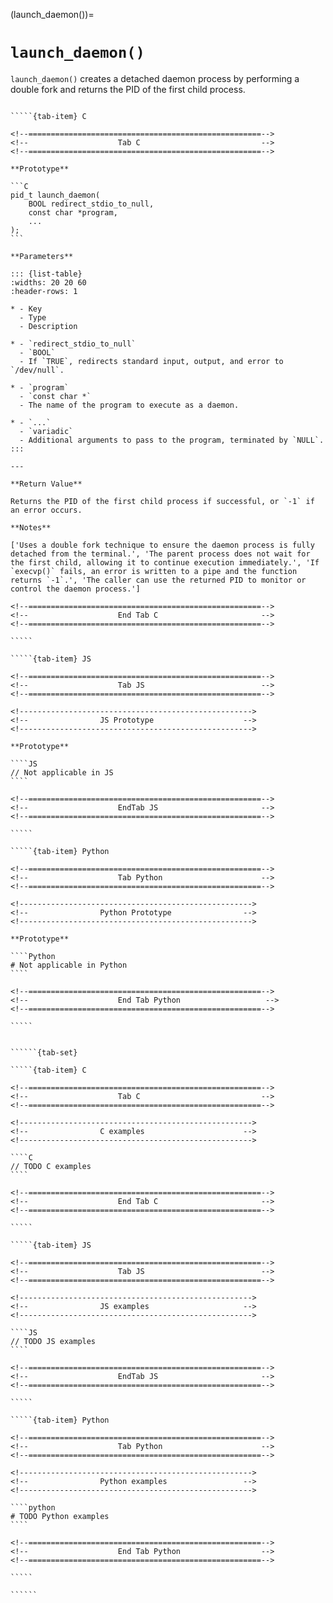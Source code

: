 <!-- ============================================================== -->
(launch_daemon())=
# `launch_daemon()`
<!-- ============================================================== -->

`launch_daemon()` creates a detached daemon process by performing a double fork and returns the PID of the first child process.

<!------------------------------------------------------------>
<!--                    Prototypes                          -->
<!------------------------------------------------------------>

``````{tab-set}

`````{tab-item} C

<!--====================================================-->
<!--                    Tab C                           -->
<!--====================================================-->

**Prototype**

```C
pid_t launch_daemon(
    BOOL redirect_stdio_to_null,
    const char *program,
    ...
);
```

**Parameters**

::: {list-table}
:widths: 20 20 60
:header-rows: 1

* - Key
  - Type
  - Description

* - `redirect_stdio_to_null`
  - `BOOL`
  - If `TRUE`, redirects standard input, output, and error to `/dev/null`.

* - `program`
  - `const char *`
  - The name of the program to execute as a daemon.

* - `...`
  - `variadic`
  - Additional arguments to pass to the program, terminated by `NULL`.
:::

---

**Return Value**

Returns the PID of the first child process if successful, or `-1` if an error occurs.

**Notes**

['Uses a double fork technique to ensure the daemon process is fully detached from the terminal.', 'The parent process does not wait for the first child, allowing it to continue execution immediately.', 'If `execvp()` fails, an error is written to a pipe and the function returns `-1`.', 'The caller can use the returned PID to monitor or control the daemon process.']

<!--====================================================-->
<!--                    End Tab C                       -->
<!--====================================================-->

`````

`````{tab-item} JS

<!--====================================================-->
<!--                    Tab JS                          -->
<!--====================================================-->

<!---------------------------------------------------->
<!--                JS Prototype                    -->
<!---------------------------------------------------->

**Prototype**

````JS
// Not applicable in JS
````

<!--====================================================-->
<!--                    EndTab JS                       -->
<!--====================================================-->

`````

`````{tab-item} Python

<!--====================================================-->
<!--                    Tab Python                      -->
<!--====================================================-->

<!---------------------------------------------------->
<!--                Python Prototype                -->
<!---------------------------------------------------->

**Prototype**

````Python
# Not applicable in Python
````

<!--====================================================-->
<!--                    End Tab Python                   -->
<!--====================================================-->

`````

``````

<!------------------------------------------------------------>
<!--                    Examples                            -->
<!------------------------------------------------------------>

```````{dropdown} Examples

``````{tab-set}

`````{tab-item} C

<!--====================================================-->
<!--                    Tab C                           -->
<!--====================================================-->

<!---------------------------------------------------->
<!--                C examples                      -->
<!---------------------------------------------------->

````C
// TODO C examples
````

<!--====================================================-->
<!--                    End Tab C                       -->
<!--====================================================-->

`````

`````{tab-item} JS

<!--====================================================-->
<!--                    Tab JS                          -->
<!--====================================================-->

<!---------------------------------------------------->
<!--                JS examples                     -->
<!---------------------------------------------------->

````JS
// TODO JS examples
````

<!--====================================================-->
<!--                    EndTab JS                       -->
<!--====================================================-->

`````

`````{tab-item} Python

<!--====================================================-->
<!--                    Tab Python                      -->
<!--====================================================-->

<!---------------------------------------------------->
<!--                Python examples                 -->
<!---------------------------------------------------->

````python
# TODO Python examples
````

<!--====================================================-->
<!--                    End Tab Python                  -->
<!--====================================================-->

`````

``````

```````
